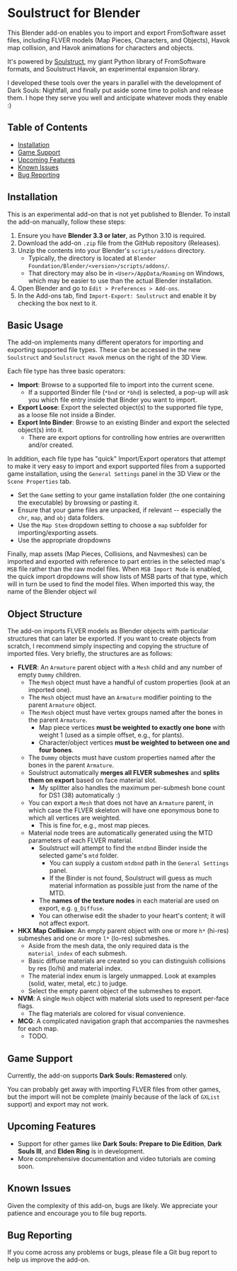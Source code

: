 # Soulstruct for Blender

This Blender add-on enables you to import and export FromSoftware asset files, including FLVER models (Map Pieces, Characters, and Objects), Havok map collision, and Havok animations for characters and objects.

It's powered by [Soulstruct](https://github.com/Grimrukh/soulstruct), my giant Python library of FromSoftware formats, and Soulstruct Havok, an experimental expansion library.

I developed these tools over the years in parallel with the development of Dark Souls: Nightfall, and finally put aside some time to polish and release them. I hope they serve you well and anticipate whatever mods they enable :)

## Table of Contents

- [Installation](#installation)
- [Game Support](#game-support)
- [Upcoming Features](#upcoming-features)
- [Known Issues](#known-issues)
- [Bug Reporting](#bug-reporting)

## Installation

This is an experimental add-on that is not yet published to Blender. To install the add-on manually, follow these steps:

1. Ensure you have **Blender 3.3 or later**, as Python 3.10 is required.
2. Download the add-on `.zip` file from the GitHub repository (Releases).
2. Unzip the contents into your Blender's `scripts/addons` directory. 
    - Typically, the directory is located at `Blender Foundation/Blender/<version>/scripts/addons/`.
    - That directory may also be in `<User>/AppData/Roaming` on Windows, which may be easier to use than the actual Blender installation.
3. Open Blender and go to `Edit > Preferences > Add-ons`.
4. In the Add-ons tab, find `Import-Export: Soulstruct` and enable it by checking the box next to it.

## Basic Usage

The add-on implements many different operators for importing and exporting supported file types.
These can be accessed in the new `Soulstruct` and `Soulstruct Havok` menus on the right of the 3D View.

Each file type has three basic operators:
- **Import**: Browse to a supported file to import into the current scene.
  - If a supported Binder file (`*bnd` or `*bhd`) is selected, a pop-up will ask you which file entry inside that Binder you want to import.
- **Export Loose**: Export the selected object(s) to the supported file type, as a loose file not inside a Binder.
- **Export Into Binder**: Browse to an existing Binder and export the selected object(s) into it.
  - There are export options for controlling how entries are overwritten and/or created.

In addition, each file type has "quick" Import/Export operators that attempt to make it very easy to import
and export supported files from a supported game installation, using the `General Settings` panel in the 3D View or
the `Scene Properties` tab.
- Set the `Game` setting to your game installation folder (the one containing the executable) by browsing or pasting it.
- Ensure that your game files are unpacked, if relevant -- especially the `chr`, `map`, and `obj` data folders.
- Use the `Map Stem` dropdown setting to choose a `map` subfolder for importing/exporting assets.
- Use the appropriate dropdowns

Finally, map assets (Map Pieces, Collisions, and Navmeshes) can be imported and exported with reference
to part entries in the selected map's `MSB` file rather than the raw model files. When `MSB Import Mode` is
enabled, the quick import dropdowns will show lists of MSB parts of that type, which will in turn be used to find
the model files. When imported this way, the name of the Blender object wil

## Object Structure

The add-on imports FLVER models as Blender objects with particular structures that can later be exported.
If you want to create objects from scratch, I recommend simply inspecting and copying the structure of imported
files. Very briefly, the structures are as follows:
- **FLVER**: An `Armature` parent object with a `Mesh` child and any number of empty `Dummy` children.
  - The `Mesh` object must have a handful of custom properties (look at an imported one).
  - The `Mesh` object must have an `Armature` modifier pointing to the parent `Armature` object.
  - The `Mesh` object must have vertex groups named after the bones in the parent `Armature`.
    - Map piece vertices **must be weighted to exactly one bone** with weight 1 (used as a simple offset, e.g., for plants).
    - Character/object vertices **must be weighted to between one and four bones**.
  - The `Dummy` objects must have custom properties named after the bones in the parent `Armature`.
  - Soulstruct automatically **merges all FLVER submeshes** and **splits them on export** based on face material slot.
    - My splitter also handles the maximum per-submesh bone count for DS1 (38) automatically :)
  - You can export a `Mesh` that does not have an `Armature` parent, in which case the FLVER skeleton will have one eponymous bone to which all vertices are weighted.
    - This is fine for, e.g., most map pieces.
  - Material node trees are automatically generated using the MTD parameters of each FLVER material.
    - Soulstruct will attempt to find the `mtdbnd` Binder inside the selected game's `mtd` folder.
      - You can supply a custom `mtdbnd` path in the `General Settings` panel.
      - If the Binder is not found, Soulstruct will guess as much material information as possible just from the name of the MTD.
    - The **names of the texture nodes** in each material are used on export, e.g. `g_Diffuse`.
    - You can otherwise edit the shader to your heart's content; it will not affect export.
- **HKX Map Collision**: An empty parent object with one or more `h*` (hi-res) submeshes and one or more `l*` (lo-res) submeshes.
  - Aside from the mesh data, the only required data is the `material_index` of each submesh.
  - Basic diffuse materials are created so you can distinguish collisions by res (lo/hi) and material index.
  - The material index enum is largely unmapped. Look at examples (solid, water, metal, etc.) to judge.
  - Select the empty parent object of the submeshes to export.
- **NVM**: A single `Mesh` object with material slots used to represent per-face flags.
  - The flag materials are colored for visual convenience.
- **MCG**: A complicated navigation graph that accompanies the navmeshes for each map.
  - TODO.

## Game Support

Currently, the add-on supports **Dark Souls: Remastered** only.

You can probably get away with importing FLVER files from other games, but the import will not
be complete (mainly because of the lack of `GXList` support) and export may not work.

## Upcoming Features

- Support for other games like **Dark Souls: Prepare to Die Edition**, **Dark Souls III**, and **Elden Ring** is in development.
- More comprehensive documentation and video tutorials are coming soon.

## Known Issues

Given the complexity of this add-on, bugs are likely. We appreciate your patience and encourage you to file bug reports.

## Bug Reporting

If you come across any problems or bugs, please file a Git bug report to help us improve the add-on.
